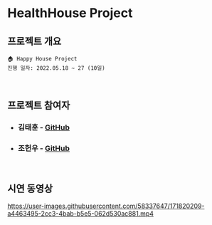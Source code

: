 # HealthHouse Project

## 프로젝트 개요
    🏠 Happy House Project
    진행 일자: 2022.05.18 ~ 27 (10일)
     

<br>

## 프로젝트 참여자
- ### 김태훈 - [GitHub](https://github.com/huni-KR)
- ### 조헌우 - [GitHub](https://github.com/hunucho)

<br>

## 시연 동영상

https://user-images.githubusercontent.com/58337647/171820209-a4463495-2cc3-4bab-b5e5-062d530ac881.mp4